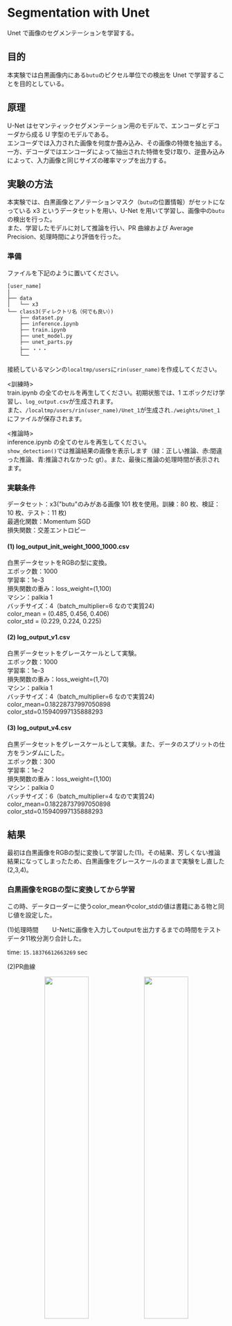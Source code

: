 # Segmentation with Unet

Unet で画像のセグメンテーションを学習する。

## 目的

本実験では白黒画像内にある`butu`のピクセル単位での検出を Unet で学習することを目的としている。

## 原理

U-Net はセマンティックセグメンテーション用のモデルで、エンコーダとデコーダから成る U 字型のモデルである。  
エンコーダでは入力された画像を何度か畳み込み、その画像の特徴を抽出する。一方、デコーダではエンコーダによって抽出された特徴を受け取り、逆畳み込みによって、入力画像と同じサイズの確率マップを出力する。

## 実験の方法

本実験では、白黒画像とアノテーションマスク（`butu`の位置情報）がセットになっている x3 というデータセットを用い、U-Net を用いて学習し、画像中の`butu`の検出を行った。  
また、学習したモデルに対して推論を行い、PR 曲線および Average Precision、処理時間により評価を行った。

### 準備

ファイルを下記のように置いてください。

```
[user_name]
│
├── data
│   └── x3
└── class3(ディレクトリ名（何でも良い）)
    ├── dataset.py
    ├── inference.ipynb
    ├── train.ipynb
    ├── unet_model.py
    ├── unet_parts.py
    ├── ・・・
    └──
```

接続しているマシンの`localtmp/users`に`rin(user_name)`を作成してください。

<訓練時>  
train.ipynb の全てのセルを再生してください。初期状態では、1 エポックだけ学習し、`log_output.csv`が生成されます。  
また、`/localtmp/users/rin(user_name)/Unet_1`が生成され`./weights/Unet_1`にファイルが保存されます。

<推論時>  
inference.ipynb の全てのセルを再生してください。  
`show_detection()`では推論結果の画像を表示します（緑：正しい推論、赤:間違った推論、青:推論されなかった gt）。また、最後に推論の処理時間が表示されます。

### 実験条件

データセット：x3("butu"のみがある画像 101 枚を使用。訓練：80 枚、検証：10 枚、テスト：11 枚)    
最適化関数：Momentum SGD  
損失関数：交差エントロピー

#### (1) log_output_init_weight_1000_1000.csv

白黒データセットをRGBの型に変換。  
エポック数：1000  
学習率：1e-3  
損失関数の重み：loss_weight=(1,100)  
マシン：palkia 1  
バッチサイズ：4（batch_multiplier=6 なので実質24)  
color_mean = (0.485, 0.456, 0.406)  
color_std = (0.229, 0.224, 0.225)

#### (2) log_output_v1.csv

白黒データセットをグレースケールとして実験。  
エポック数：1000  
学習率：1e-3  
損失関数の重み：loss_weight=(1,70)  
マシン：palkia 1  
バッチサイズ：4（batch_multiplier=6 なので実質24)  
color_mean=0.18228737997050898  
color_std=0.15940997135888293  

#### (3) log_output_v4.csv

白黒データセットをグレースケールとして実験。また、データのスプリットの仕方をランダムにした。  
エポック数：300  
学習率：1e-2  
損失関数の重み：loss_weight=(1,100)  
マシン：palkia 0  
バッチサイズ：6（batch_multiplier=4 なので実質24)  
color_mean=0.18228737997050898  
color_std=0.15940997135888293

## 結果

最初は白黒画像をRGBの型に変換して学習した(1)。その結果、芳しくない推論結果になってしまったため、白黒画像をグレースケールのままで実験をし直した(2,3,4)。

### 白黒画像をRGBの型に変換してから学習

この時、データローダーに使うcolor_meanやcolor_stdの値は書籍にある物と同じ値を設定した。  

(1)処理時間　　
U-Netに画像を入力してoutputを出力するまでの時間をテストデータ11枚分測り合計した。  

time: `15.18376612663269` sec  

(2)PR曲線  

<p align="center"><img src="https://user-images.githubusercontent.com/77057905/178912220-8d2debc4-bac5-4d64-b0fc-93360aec5f13.png" width="45%">
<img src="https://user-images.githubusercontent.com/77057905/178914487-3d0c1c43-d941-48b2-b22b-c643ca5e41b6.png" width="45%"></p>
<p align="center">図1 RGBに変換した時のPR曲線</p>
図1に示すようなPR曲線となり、average_precisionが0.2615555615041095と、低い値となった。  

(3)考えたこと  
右肩下がりの通常のPR曲線と比べて、図1は奇妙な形になってしまった。この結果を踏まえて、2点問題点があると考えた。  

1点目は、白黒画像を無理やりRGBの型に変換したことである。グレースケールと比べて空間計算量が多くなるので、学習結果に影響がでるのではないかと考えた。    
2点目は、データセットをランダムにスプリットしたのではなく、for文を回して順番にスプリットしたことである。x3データセットは同じような画像が連続しているので、順番通りにスプリットすると、学習の幅が減ると考えた。  
これらを改善して以下のように実験をし直した。

### 白黒画像をグレースケールのまま学習

この時、データローダーに使うcolor_meanやcolor_stdの値は今回データセットとして扱う101枚のデータセットから一枚一枚の平均と標準偏差を計算し、それぞれの平均をcolor_mean、color_stdの値としている。

(1)処理時間  
同様に処理時間を計算した。 
time: `14.51577353477478` sec

(2)PR曲線

## 結論
本実験では、研究室で用意されたx3というデータセット（白黒画像）とU-Netを用いて、"butu"の検出を学習し、推論にてPR曲線とagerage precisionと処理時間によって学習結果を評価した。その結果、

## 参考文献
1. 小川雄太郎,"作りながら学ぶ！Pytorchによる発展ディープラーニング",マイナビ出版,p130(2021)

## Author
西川 凜  
東北大学工学部電気情報物理工学科4年


